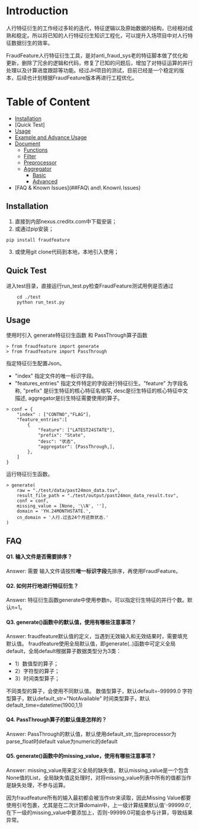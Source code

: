 # Introduction

人行特征衍生的工作经过多轮的迭代，特征逻辑以及原始数据的结构，已经相对成熟和稳定。所以将已知的人行特征衍生知识工程化，可以提升入场项目中对人行特征数据衍生的效率。

FraudFeature人行特征衍生工具，是对anti_fraud_sys老的特征脚本做了优化和更新，删除了冗余的逻辑和代码，修复了已知的问题后，增加了对特征运算的并行处理以及计算进度跟踪等功能。经过JH项目的测试，目前已经是一个稳定的版本，后续也计划根据FraudFeature版本再进行工程优化。


# Table of Content

- [Installation](##Installation)
- [Quick Test]
- [Usage](##Usage)
- [Example and Advance Usage]()
- [Document]()
  * [Functions](https://git.creditx.com/jh2019/fraudfeature/blob/master/doc/Functions.md)
  * [Filter](https://git.creditx.com/jh2019/fraudfeature/blob/master/doc/Filter.md#filter)
  * [Preprocessor](https://git.creditx.com/jh2019/fraudfeature/blob/master/doc/Preprocessor.md#preprocessor)
  * [Aggregator](https://git.creditx.com/jh2019/fraudfeature/blob/master/doc/Aggregator.md#aggregator)
    - [Basic](https://git.creditx.com/jh2019/fraudfeature/blob/master/doc/Aggregator.md#basic-aggregator)
    - [Advanced](https://git.creditx.com/jh2019/fraudfeature/blob/master/doc/Aggregator.md#advanced-aggregator)
- [FAQ & Known Issues](##FAQ\ and\ Known\ Issues)


## Installation

1. 直接到内部nexus.creditx.com中下载安装；
2. 或通过pip安装；
~~~~~~~~~~~~~~
pip install fraudfeature
~~~~~~~~~~~~~~
3. 或使用git clone代码到本地，本地引入使用；

## Quick Test

进入test目录，直接运行run_test.py检查FraudFeature测试用例是否通过
```
    cd ./test
    python run_test.py
```

## Usage

使用时引入 generate特征衍生函数 和 PassThrough算子函数
~~~~~~~~~~~~~~~~
> from fraudfeature import generate
> from fraudfeature import PassThrough
~~~~~~~~~~~~~~~~

指定特征衍生配置Json。
- "index" 指定文件的唯一标识字段。
- "features_entries" 指定文件特定的字段进行特征衍生。"feature" 为字段名称, "prefix" 是衍生特征的核心特征名缩写, desc是衍生特征的核心特征中文描述, aggregator是衍生特征需要使用的算子。
~~~~~~~~~~~~~~~~
> conf = {
    "index" : ["CONTNO","FLAG"],
    "feature_entries":[
        {
            "feature": ["LATEST24STATE"],
            "prefix": "State",
            "desc": "状态",
            "aggregator": [PassThrough,],
        },
    ]
}
~~~~~~~~~~~~~~~~

运行特征衍生函数。
~~~~~~~~~~~~~~~~
> generate(
    raw = "./test/data/past24mon_data.tsv", 
    result_file_path = "./test/output/past24mon_data_result.tsv",
    conf = conf, 
    missing_value = [None, '\\N', ''],
    domain = 'YH.24MONTHSTATE.',
    cn_domain = '人行.过去24个月还款状态.'
)
~~~~~~~~~~~~~~~~


## FAQ

#### Q1. 输入文件是否需要排序？
Answer: 需要
输入文件请按照**唯一标识字段**先排序，再使用FraudFeature。

#### Q2. 如何并行地进行特征衍生？
Answer: 特征衍生函数generate中使用参数n，可以指定衍生特征的并行个数。默认n=1。

#### Q3. generate()函数中的默认值，使用有哪些注意事项？
Answer: fraudfeature默认值的定义，当遇到无效输入和无效结果时，需要填充默认值。
fraudfeature使用全局默认值，即generate(..)函数中可定义全局default，全局default根据算子数据类型分为3类：

- 1）数值型的算子；
- 2）字符型的算子；
- 3）时间类型算子；

不同类型的算子，会使用不同默认值。
数值型算子，默认default=-99999.0
字符型算子，默认default_str="NotAvailable"
时间类型算子，默认default_time=datetime(1900,1,1)

#### Q4. PassThrough算子的默认值是怎样的？
Answer: PassThrough的默认值，默认使用default_str,当preprocessor为parse_float时default value为numeric的default

#### Q5. generate()函数中的missing_value，使用有哪些注意事项？
Answer: 
missing_value用来定义全局的缺失值，默认missing_value是一个包含None值的List，全局缺失值这处理时，对将missing_value列表中所有的值都当作是缺失处理，不参与运算。

因为fraudfeature所有的输入最初都会被当作str来读取，因此Missing Value都要使用引号包裹，尤其是在二次计算domain中，上一级计算结果默认值'-99999.0',在下一级的missing_value中要添加上，否则-99999.0可能会参与计算，导致结果异常。
